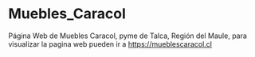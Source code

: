 # Muebles_Caracol
Página Web de Muebles Caracol, pyme de Talca, Región del Maule, para visualizar la pagina web pueden ir a https://mueblescaracol.cl 
